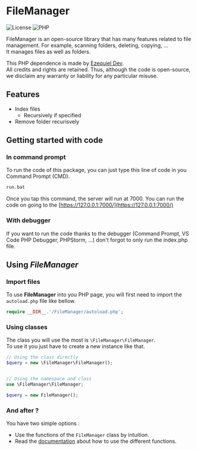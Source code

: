 # FileManager
![License](https://badgen.net/badge/license/TheUnlicense/blue?icon=github)
![PHP](https://badgen.net/badge/PHP/8.0.0/green?icon=github)
<!-- ![License](https://badgen.net/badge/Downloads//blue?icon=github) -->

FileManager is an open-source library that has many features related to file management.
For example, scanning folders, deleting, copying, ... \
It manages files as well as folders.

This PHP dependence is made by [Ezequiel Dev](https://github.com/TheRedMineTheRedMine). \
All credits and rights are retained. Thus, although the code is open-source, we disclaim any warranty or liability for any particular misuse.

## Features
* Index files
    * Recursively if specified
* Remove folder recurisvely

## Getting started with code

### In command prompt
To run the code of this package, you can just type this line of code in you Command Prompt (CMD).
```cmd
run.bat
```
Once you tap this command, the server will run at 7000.
You can run the code on going to the [https://127.0.0.1:7000/](https://127.0.0.1:7000/)

### With debugger
If you want to run the code thanks to the debugger (Command Prompt, VS Code PHP Debugger, PHPStorm, ...) don't forgot to only run the index.php file.

## Using *FileManager*

### Import files
To use **FileManager** into you PHP page, you will first need to import the `autoload.php` file like bellow.
```php
require __DIR__.'/FileManager/autoload.php';
```

### Using classes
The class you will use the most is `\FileManager\FileManager`.\
To use it you just have to create a new instance like that.
```php
// Using the class directly
$query = new \FileManager\FileManager();


// Using the namespace and class
use \FileManager\FileManager;

$query = new FileManager();
```

### And after ?
You have two simple options :
 - Use the functions of the `FileManager` class by intuition.
 - Read the [documentation](USAGE.md) about how to use the different functions.
